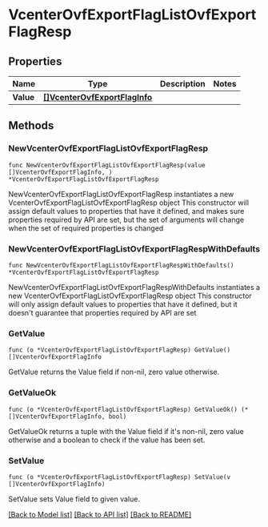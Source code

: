 # VcenterOvfExportFlagListOvfExportFlagResp

## Properties

Name | Type | Description | Notes
------------ | ------------- | ------------- | -------------
**Value** | [**[]VcenterOvfExportFlagInfo**](VcenterOvfExportFlagInfo.md) |  | 

## Methods

### NewVcenterOvfExportFlagListOvfExportFlagResp

`func NewVcenterOvfExportFlagListOvfExportFlagResp(value []VcenterOvfExportFlagInfo, ) *VcenterOvfExportFlagListOvfExportFlagResp`

NewVcenterOvfExportFlagListOvfExportFlagResp instantiates a new VcenterOvfExportFlagListOvfExportFlagResp object
This constructor will assign default values to properties that have it defined,
and makes sure properties required by API are set, but the set of arguments
will change when the set of required properties is changed

### NewVcenterOvfExportFlagListOvfExportFlagRespWithDefaults

`func NewVcenterOvfExportFlagListOvfExportFlagRespWithDefaults() *VcenterOvfExportFlagListOvfExportFlagResp`

NewVcenterOvfExportFlagListOvfExportFlagRespWithDefaults instantiates a new VcenterOvfExportFlagListOvfExportFlagResp object
This constructor will only assign default values to properties that have it defined,
but it doesn't guarantee that properties required by API are set

### GetValue

`func (o *VcenterOvfExportFlagListOvfExportFlagResp) GetValue() []VcenterOvfExportFlagInfo`

GetValue returns the Value field if non-nil, zero value otherwise.

### GetValueOk

`func (o *VcenterOvfExportFlagListOvfExportFlagResp) GetValueOk() (*[]VcenterOvfExportFlagInfo, bool)`

GetValueOk returns a tuple with the Value field if it's non-nil, zero value otherwise
and a boolean to check if the value has been set.

### SetValue

`func (o *VcenterOvfExportFlagListOvfExportFlagResp) SetValue(v []VcenterOvfExportFlagInfo)`

SetValue sets Value field to given value.



[[Back to Model list]](../README.md#documentation-for-models) [[Back to API list]](../README.md#documentation-for-api-endpoints) [[Back to README]](../README.md)


